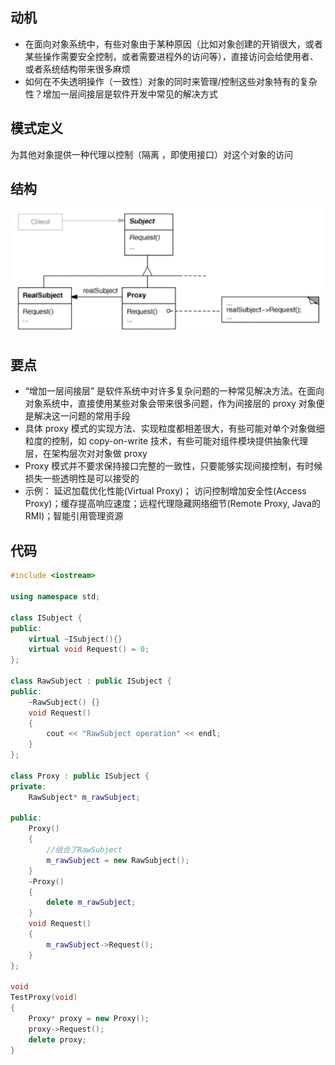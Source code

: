 ## 动机
- 在面向对象系统中，有些对象由于某种原因（比如对象创建的开销很大，或者某些操作需要安全控制，或者需要进程外的访问等），直接访问会给使用者、或者系统结构带来很多麻烦
- 如何在不失透明操作（一致性）对象的同时来管理/控制这些对象特有的复杂性？增加一层间接层是软件开发中常见的解决方式

## 模式定义
为其他对象提供一种代理以控制（隔离 ，即使用接口）对这个对象的访问

## 结构

![在这里插入图片描述](./pics/%E4%BB%A3%E7%90%86%E6%A8%A1%E5%BC%8F.jpeg)


## 要点
- “增加一层间接层” 是软件系统中对许多复杂问题的一种常见解决方法。在面向对象系统中，直接使用某些对象会带来很多问题，作为间接层的 proxy 对象便是解决这一问题的常用手段
- 具体 proxy 模式的实现方法、实现粒度都相差很大，有些可能对单个对象做细粒度的控制，如 copy-on-write 技术，有些可能对组件模块提供抽象代理层，在架构层次对对象做 proxy
- Proxy 模式并不要求保持接口完整的一致性，只要能够实现间接控制，有时候损失一些透明性是可以接受的
- 示例： 延迟加载优化性能(Virtual Proxy)； 访问控制增加安全性(Access Proxy)；缓存提高响应速度；远程代理隐藏网络细节(Remote Proxy, Java的RMI)；智能引用管理资源

## 代码

```cpp
#include <iostream>

using namespace std;

class ISubject {
public:
    virtual ~ISubject(){}
    virtual void Request() = 0;
};

class RawSubject : public ISubject {
public:
    ~RawSubject() {}
    void Request()
    {
        cout << "RawSubject operation" << endl;
    }
};

class Proxy : public ISubject {
private:
    RawSubject* m_rawSubject;

public:
    Proxy()
    {
        //组合了RawSubject
        m_rawSubject = new RawSubject();
    }
    ~Proxy()
    {
        delete m_rawSubject;
    }
    void Request()
    {
        m_rawSubject->Request();
    }
};

void
TestProxy(void)
{
    Proxy* proxy = new Proxy();
    proxy->Request();
    delete proxy;
}
```
